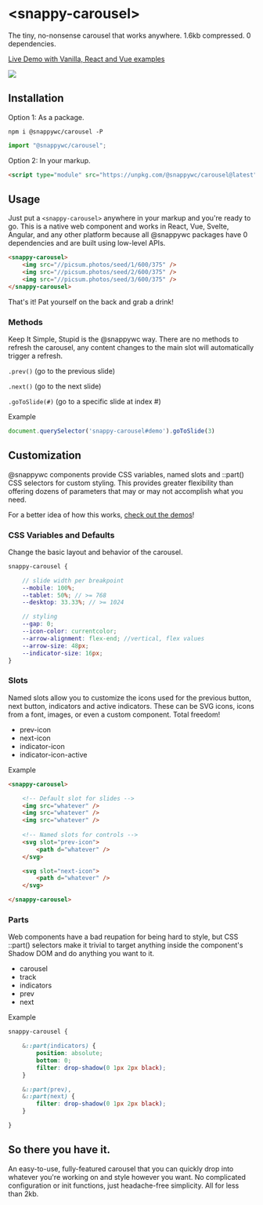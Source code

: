 # &lt;snappy-carousel&gt;

The tiny, no-nonsense carousel that works anywhere.
1.6kb compressed. 0 dependencies.

[Live Demo with Vanilla, React and Vue examples](https://odepen.io/kaicna/pen/PoErQyv)

![](https://github.com/kaina-agency/snappy/blob/main/screenshots/snappy-carousel.png?raw=true)

## Installation
Option 1: As a package.
```
npm i @snappywc/carousel -P
```
```js
import "@snappywc/carousel";
```
Option 2: In your markup.
```html
<script type="module" src="https://unpkg.com/@snappywc/carousel@latest"></script>
```

## Usage
Just put a ```<snappy-carousel>``` anywhere in your markup and you're ready to go. This is a native web component and works in React, Vue, Svelte, Angular, and any other platform because all @snappywc packages have 0 dependencies and are built using low-level APIs.

```html
<snappy-carousel>
	<img src="//picsum.photos/seed/1/600/375" />
	<img src="//picsum.photos/seed/2/600/375" />
	<img src="//picsum.photos/seed/3/600/375" />
</snappy-carousel>
```
That's it! Pat yourself on the back and grab a drink!

### Methods
Keep It Simple, Stupid is the @snappywc way. There are no methods to refresh the carousel, any content changes to the main slot will automatically trigger a refresh.

```.prev()``` (go to the previous slide)

```.next()``` (go to the next slide)

```.goToSlide(#)``` (go to a specific slide at index #)

Example
```js
document.querySelector('snappy-carousel#demo').goToSlide(3)
```

## Customization
@snappywc components provide CSS variables, named slots and ::part() CSS selectors for custom styling. This provides greater flexibility than offering dozens of parameters that may or may not accomplish what you need.

For a better idea of how this works, [check out the demos](https://odepen.io/kaicna/pen/PoErQyv)!

### CSS Variables and Defaults
Change the basic layout and behavior of the carousel.
```scss
snappy-carousel {

	// slide width per breakpoint
	--mobile: 100%;
	--tablet: 50%; // >= 768
	--desktop: 33.33%; // >= 1024

	// styling
	--gap: 0;
	--icon-color: currentcolor;
	--arrow-alignment: flex-end; //vertical, flex values
	--arrow-size: 48px;
	--indicator-size: 16px;
}
```

### Slots
Named slots allow you to customize the icons used for the previous button, next button, indicators and active indicators. These can be SVG icons, icons from a font, images, or even a custom component. Total freedom!
- prev-icon
- next-icon
- indicator-icon
- indicator-icon-active

Example
```html
<snappy-carousel>

	<!-- Default slot for slides -->
	<img src="whatever" />
	<img src="whatever" />
	<img src="whatever" />
	
	<!-- Named slots for controls -->
	<svg slot="prev-icon">
		<path d="whatever" />
	</svg>

	<svg slot="next-icon">
		<path d="whatever" />
	</svg>

</snappy-carousel>
```

### Parts
Web components have a bad reupation for being hard to style, but CSS ::part() selectors make it trivial to target anything inside the component's Shadow DOM and do anything you want to it.
- carousel
- track
- indicators
- prev
- next

Example
```scss
snappy-carousel {

	&::part(indicators) {
		position: absolute;
		bottom: 0;
		filter: drop-shadow(0 1px 2px black);
	}

	&::part(prev),
	&::part(next) {
		filter: drop-shadow(0 1px 2px black);
	}

}
```

## So there you have it.
An easy-to-use, fully-featured carousel that you can quickly drop into whatever you're working on and style however you want. No complicated configuration or init functions, just headache-free simplicity. All for less than 2kb.